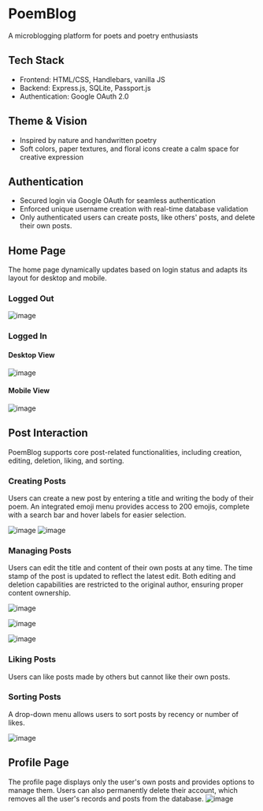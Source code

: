 # PoemBlog
A microblogging platform for poets and poetry enthusiasts
## Tech Stack
- Frontend: HTML/CSS, Handlebars, vanilla JS
- Backend: Express.js, SQLite, Passport.js
- Authentication: Google OAuth 2.0
## Theme & Vision
- Inspired by nature and handwritten poetry
- Soft colors, paper textures, and floral icons create a calm space for creative expression
## Authentication
- Secured login via Google OAuth for seamless authentication
- Enforced unique username creation with real-time database validation
- Only authenticated users can create posts, like others' posts, and delete their own posts.
## Home Page
The home page dynamically updates based on login status and adapts its layout for desktop and mobile.
### Logged Out

![image](https://github.com/user-attachments/assets/021e202a-7286-4395-848a-abab8f71b18a)

### Logged In
#### Desktop View

![image](https://github.com/user-attachments/assets/72aaabc3-c2b0-4518-8075-105787933219)

#### Mobile View

![image](https://github.com/user-attachments/assets/5a98916e-4db6-4e37-9e2a-755b6815a710)

## Post Interaction
PoemBlog supports core post-related functionalities, including creation, editing, deletion, liking, and sorting.
### Creating Posts
Users can create a new post by entering a title and writing the body of their poem. An integrated emoji menu provides access to 200 emojis, complete with a search bar and hover labels for easier selection.

![image](https://github.com/user-attachments/assets/b5733b4b-0139-4c59-87da-9aac3170fe7a)
![image](https://github.com/user-attachments/assets/b8cdc69f-519f-483a-8c59-4d0dd3b13b7a)

### Managing Posts
Users can edit the title and content of their own posts at any time. The time stamp of the post is updated to reflect the latest edit. Both editing and deletion capabilities are restricted to the original author, ensuring proper content ownership.

![image](https://github.com/user-attachments/assets/b47752ef-6f56-4579-9d85-47cddc9f3be6)

![image](https://github.com/user-attachments/assets/72af1310-67d9-4934-89e5-e733303197ed)

![image](https://github.com/user-attachments/assets/76552c5d-a5e8-4b0a-9a12-ce334fd20ef7)

### Liking Posts
Users can like posts made by others but cannot like their own posts.
### Sorting Posts
A drop-down menu allows users to sort posts by recency or number of likes.

![image](https://github.com/user-attachments/assets/387aca40-d523-41e5-8846-7c9988264cdb)
## Profile Page
The profile page displays only the user's own posts and provides options to manage them. Users can also permanently delete their account, which removes all the user's records and posts from the database.
![image](https://github.com/user-attachments/assets/41976e18-901f-45c5-a86e-88621244d69c)
